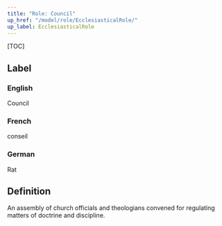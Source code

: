 ```yaml
---
title: "Role: Council"
up_href: "/model/role/EcclesiasticalRole/"
up_label: EcclesiasticalRole
---
```


[TOC]

## Label

### English
Council

### French
conseil

### German
Rat

## Definition
An assembly of church officials and theologians convened for regulating matters of doctrine and discipline.
